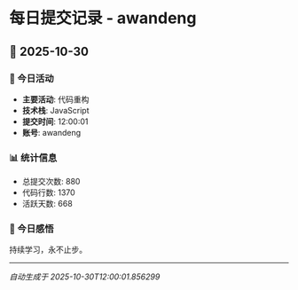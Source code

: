 # 每日提交记录 - awandeng

## 📅 2025-10-30

### 🎯 今日活动
- **主要活动**: 代码重构
- **技术栈**: JavaScript
- **提交时间**: 12:00:01
- **账号**: awandeng

### 📊 统计信息
- 总提交次数: 880
- 代码行数: 1370
- 活跃天数: 668

### 💭 今日感悟
持续学习，永不止步。

---
*自动生成于 2025-10-30T12:00:01.856299*
